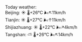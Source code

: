 Today weather:  
Beijing: ☀️   🌡️+26°C 🌬️↖11km/h  
Tianjin: ☀️   🌡️+27°C 🌬️↑11km/h  
Shijiazhuang: ☀️   🌡️+22°C 🌬️↗4km/h  
Tangshan: ⛅️  🌡️+26°C 🌬️↖14km/h  
